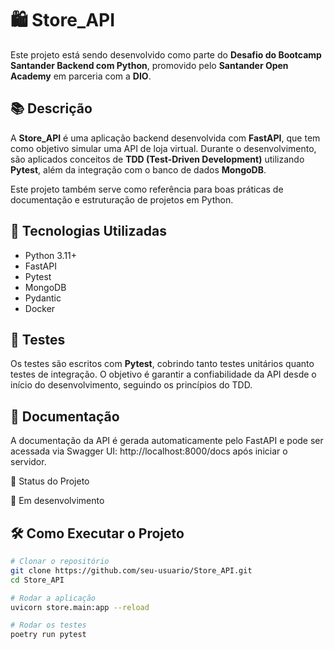 # 🛍️ Store_API

Este projeto está sendo desenvolvido como parte do **Desafio do Bootcamp Santander Backend com Python**, promovido pelo **Santander Open Academy** em parceria com a **DIO**.

## 📚 Descrição

A **Store_API** é uma aplicação backend desenvolvida com **FastAPI**, que tem como objetivo simular uma API de loja virtual. Durante o desenvolvimento, são aplicados conceitos de **TDD (Test-Driven Development)** utilizando **Pytest**, além da integração com o banco de dados **MongoDB**.

Este projeto também serve como referência para boas práticas de documentação e estruturação de projetos em Python.

## 🚀 Tecnologias Utilizadas

- Python 3.11+
- FastAPI
- Pytest
- MongoDB
- Pydantic
- Docker 
  

## 🧪 Testes

Os testes são escritos com **Pytest**, cobrindo tanto testes unitários quanto testes de integração. O objetivo é garantir a confiabilidade da API desde o início do desenvolvimento, seguindo os princípios do TDD.

## 📄 Documentação

A documentação da API é gerada automaticamente pelo FastAPI e pode ser acessada via Swagger UI:
http://localhost:8000/docs após iniciar o servidor.

📌 Status do Projeto

🚧 Em desenvolvimento

## 🛠️ Como Executar o Projeto

```bash
# Clonar o repositório
git clone https://github.com/seu-usuario/Store_API.git
cd Store_API

# Rodar a aplicação
uvicorn store.main:app --reload

# Rodar os testes
poetry run pytest



